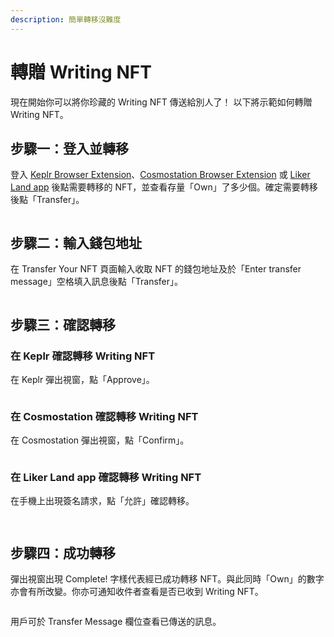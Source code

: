 ```yaml
---
description: 簡單轉移沒難度
---
```


# 轉贈 Writing NFT

現在開始你可以將你珍藏的 Writing NFT 傳送給別人了！ 以下將示範如何轉贈 Writing NFT。

## 步驟一：登入並轉移

登入 [Keplr Browser Extension](../wallet/keplr/)、[Cosmostation Browser Extension](../wallet/cosmostation/) 或 [Liker Land app](../../user-guide/liker-land/download.md) 後點需要轉移的 NFT，並查看存量「Own」了多少個。確定需要轉移後點「Transfer」。

<figure><img src="../../.gitbook/assets/NFT Transfer 1.png" alt=""><figcaption></figcaption></figure>

## 步驟二：輸入錢包地址

在 Transfer Your NFT 頁面輸入收取 NFT 的錢包地址及於「Enter transfer message」空格填入訊息後點「Transfer」。

<figure><img src="../../.gitbook/assets/NFT Transfer 2.png" alt=""><figcaption></figcaption></figure>

## 步驟三：確認轉移

### 在 Keplr 確認轉移 Writing NFT

在 Keplr 彈出視窗，點「Approve」。

<figure><img src="../../.gitbook/assets/NFT Transfer 3.png" alt=""><figcaption></figcaption></figure>

### 在 Cosmostation 確認轉移 Writing NFT

在 Cosmostation 彈出視窗，點「Confirm」。

<figure><img src="../../.gitbook/assets/NFT Transfer 5.png" alt=""><figcaption></figcaption></figure>

### 在 Liker Land app 確認轉移 Writing NFT

在手機上出現簽名請求，點「允許」確認轉移。

<figure><img src="../../.gitbook/assets/NFT Transfer 07.png" alt=""><figcaption></figcaption></figure>

<figure><img src="../../.gitbook/assets/NFT Transfer 6.png" alt=""><figcaption></figcaption></figure>

## 步驟四：成功轉移

彈出視窗出現 Complete! 字樣代表經已成功轉移 NFT。與此同時「Own」的數字亦會有所改變。你亦可通知收件者查看是否已收到 Writing NFT。

<figure><img src="../../.gitbook/assets/NFT Transfer 4.png" alt=""><figcaption></figcaption></figure>

用戶可於 Transfer Message 欄位查看已傳送的訊息。

<figure><img src="../../.gitbook/assets/NFT Transfer 8.png" alt=""><figcaption></figcaption></figure>
